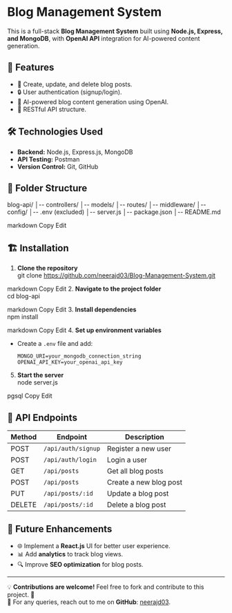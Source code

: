 # Blog Management System

This is a full-stack **Blog Management System** built using **Node.js, Express, and MongoDB**, with **OpenAI API** integration for AI-powered content generation.

## 🚀 Features
- 📝 Create, update, and delete blog posts.
- 🔒 User authentication (signup/login).
- 🤖 AI-powered blog content generation using OpenAI.
- 📡 RESTful API structure.

## 🛠️ Technologies Used
- **Backend:** Node.js, Express.js, MongoDB
- **API Testing:** Postman
- **Version Control:** Git, GitHub

## 📂 Folder Structure
blog-api/ │-- controllers/ │-- models/ │-- routes/ │-- middleware/ │-- config/ │-- .env (excluded) │-- server.js │-- package.json │-- README.md

markdown
Copy
Edit

## 🏗️ Installation

1. **Clone the repository**  
git clone https://github.com/neerajd03/Blog-Management-System.git

markdown
Copy
Edit
2. **Navigate to the project folder**  
cd blog-api

markdown
Copy
Edit
3. **Install dependencies**  
npm install

markdown
Copy
Edit
4. **Set up environment variables**  
- Create a `.env` file and add:  
  ```
  MONGO_URI=your_mongodb_connection_string
  OPENAI_API_KEY=your_openai_api_key
  ```
5. **Start the server**  
node server.js

pgsql
Copy
Edit

## 📌 API Endpoints
| Method | Endpoint            | Description                     |
|--------|---------------------|---------------------------------|
| POST   | `/api/auth/signup`  | Register a new user            |
| POST   | `/api/auth/login`   | Login a user                   |
| GET    | `/api/posts`        | Get all blog posts             |
| POST   | `/api/posts`        | Create a new blog post         |
| PUT    | `/api/posts/:id`    | Update a blog post             |
| DELETE | `/api/posts/:id`    | Delete a blog post             |

## 🔗 Future Enhancements
- 🌐 Implement a **React.js** UI for better user experience.
- 📊 Add **analytics** to track blog views.
- 🔍 Improve **SEO optimization** for blog posts.

---

💡 **Contributions are welcome!** Feel free to fork and contribute to this project. 🚀  
📩 For any queries, reach out to me on **GitHub**: [neerajd03](https://github.com/neerajd03).
